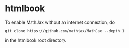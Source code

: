 htmlbook
========

To enable MathJax without an internet connection, do
```
git clone https://github.com/mathjax/MathJax --depth 1
```
in the htmlbook root directory.
